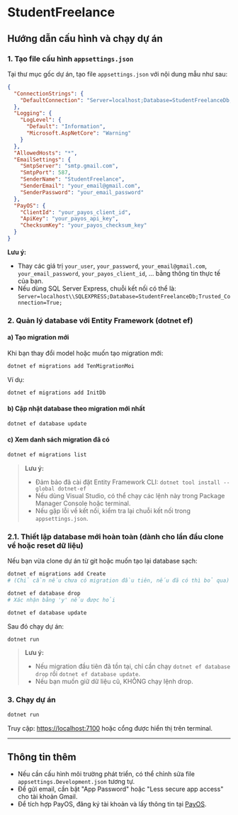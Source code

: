 # StudentFreelance

## Hướng dẫn cấu hình và chạy dự án

### 1. Tạo file cấu hình `appsettings.json`

Tại thư mục gốc dự án, tạo file `appsettings.json` với nội dung mẫu như sau:

```json
{
  "ConnectionStrings": {
    "DefaultConnection": "Server=localhost;Database=StudentFreelanceDb;User Id=your_user;Password=your_password;TrustServerCertificate=True;"
  },
  "Logging": {
    "LogLevel": {
      "Default": "Information",
      "Microsoft.AspNetCore": "Warning"
    }
  },
  "AllowedHosts": "*",
  "EmailSettings": {
    "SmtpServer": "smtp.gmail.com",
    "SmtpPort": 587,
    "SenderName": "StudentFreelance",
    "SenderEmail": "your_email@gmail.com",
    "SenderPassword": "your_email_password"
  },
  "PayOS": {
    "ClientId": "your_payos_client_id",
    "ApiKey": "your_payos_api_key",
    "ChecksumKey": "your_payos_checksum_key"
  }
}
```

**Lưu ý:**
- Thay các giá trị `your_user`, `your_password`, `your_email@gmail.com`, `your_email_password`, `your_payos_client_id`, ... bằng thông tin thực tế của bạn.
- Nếu dùng SQL Server Express, chuỗi kết nối có thể là: `Server=localhost\\SQLEXPRESS;Database=StudentFreelanceDb;Trusted_Connection=True;`

### 2. Quản lý database với Entity Framework (dotnet ef)

#### a) Tạo migration mới

Khi bạn thay đổi model hoặc muốn tạo migration mới:
```sh
dotnet ef migrations add TenMigrationMoi
```
Ví dụ:
```sh
dotnet ef migrations add InitDb
```

#### b) Cập nhật database theo migration mới nhất

```sh
dotnet ef database update
```

#### c) Xem danh sách migration đã có
```sh
dotnet ef migrations list
```

> **Lưu ý:**
> - Đảm bảo đã cài đặt Entity Framework CLI: `dotnet tool install --global dotnet-ef`
> - Nếu dùng Visual Studio, có thể chạy các lệnh này trong Package Manager Console hoặc terminal.
> - Nếu gặp lỗi về kết nối, kiểm tra lại chuỗi kết nối trong `appsettings.json`.

### 2.1. Thiết lập database mới hoàn toàn (dành cho lần đầu clone về hoặc reset dữ liệu)

Nếu bạn vừa clone dự án từ git hoặc muốn tạo lại database sạch:

```sh
dotnet ef migrations add Create
# (Chỉ cần nếu chưa có migration đầu tiên, nếu đã có thì bỏ qua)

dotnet ef database drop
# Xác nhận bằng 'y' nếu được hỏi

dotnet ef database update
```

Sau đó chạy dự án:
```sh
dotnet run
```

> **Lưu ý:**
> - Nếu migration đầu tiên đã tồn tại, chỉ cần chạy `dotnet ef database drop` rồi `dotnet ef database update`.
> - Nếu bạn muốn giữ dữ liệu cũ, KHÔNG chạy lệnh drop.

### 3. Chạy dự án

```sh
dotnet run
```

Truy cập: [https://localhost:7100](https://localhost:7100) hoặc cổng được hiển thị trên terminal.

---

## Thông tin thêm
- Nếu cần cấu hình môi trường phát triển, có thể chỉnh sửa file `appsettings.Development.json` tương tự.
- Để gửi email, cần bật "App Password" hoặc "Less secure app access" cho tài khoản Gmail.
- Để tích hợp PayOS, đăng ký tài khoản và lấy thông tin tại [PayOS](https://payos.vn/). 
